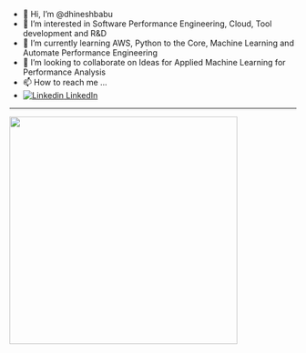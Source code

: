 - 👋 Hi, I’m @dhineshbabu
- 👀 I’m interested in Software Performance Engineering, Cloud,  Tool development and R&D
- 🌱 I’m currently learning AWS, Python to the Core, Machine Learning and Automate Performance Engineering
- 💞️ I’m looking to collaborate on Ideas for Applied Machine Learning for Performance Analysis
- 📫 How to reach me ... 
- [![Linkedin](https://i.stack.imgur.com/gVE0j.png)   LinkedIn](https://www.linkedin.com/in/dhineshbabumuthu/)&nbsp;
-----------------------------------------------------------------------------------------------------------------------

<img width='400' src="https://github-readme-stats.vercel.app/api?username=dhineshbabu" />


<!---
dhineshbabu/dhineshbabu is a ✨ special ✨ repository because its `README.md` (this file) appears on your GitHub profile.
You can click the Preview link to take a look at your changes.
--->

